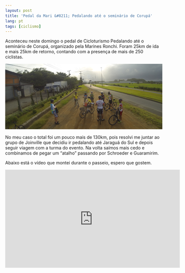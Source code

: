 ```yaml
---
layout: post
title: 'Pedal da Mari &#8211; Pedalando até o seminário de Corupá'
lang: pt
tags: [ciclismo]
---
```

Aconteceu neste domingo o pedal de Cicloturismo Pedalando até o seminário de Corupá, organizado pela Marines Ronchi. Foram 25km de ida e mais 25km de retorno, contando com a presença de mais de 250 ciclistas.

![](/public/images/2014/04/br280.png)

No meu caso o total foi um pouco mais de 130km, pois resolvi me juntar ao grupo de Joinville que decidiu ir pedalando até Jaraguá do Sul e depois seguir viagem com a turma do evento. Na volta saímos mais cedo e combinamos de pegar um &#8220;atalho&#8221; passando por Schroeder e Guaramirim.

Abaixo está o vídeo que montei durante o passeio, espero que gostem.

<iframe width="560" height="315" src="https://www.youtube.com/embed/ydrE3DKNJ2k" frameborder="0" allowfullscreen></iframe>
